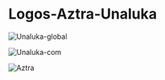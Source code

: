 # Logos-Aztra-Unaluka

![Unaluka-global](https://raw.githubusercontent.com/LogisticaUnaluka/Logos-Aztra-Unaluka/main/images/Unaluka-global.png)

![Unaluka-com](https://raw.githubusercontent.com/LogisticaUnaluka/Logos-Aztra-Unaluka/main/images/Unaluka-com.png)

![Aztra](https://raw.githubusercontent.com/LogisticaUnaluka/Logos-Aztra-Unaluka/main/images/Aztra.png)
